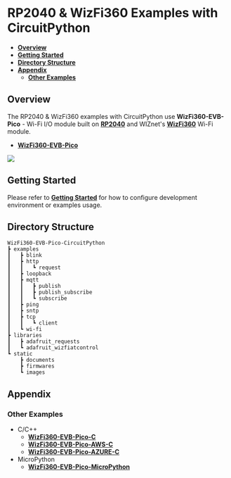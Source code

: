 # RP2040 & WizFi360 Examples with CircuitPython

- [**Overview**](#overview)
- [**Getting Started**](#getting_started)
- [**Directory Structure**](#directory_structure)
- [**Appendix**](#appendix)
    - [**Other Examples**](#other_examples)



<a name="overview"></a>
## Overview

The RP2040 & WizFi360 examples with CircuitPython use **WizFi360-EVB-Pico** - Wi-Fi I/O module built on [**RP2040**][link-rp2040] and WIZnet's [**WizFi360**][link-wizfi360] Wi-Fi module.

- [**WizFi360-EVB-Pico**][link-wizfi360-evb-pico]

![][link-wizfi360-evb-pico_main]



<a name="getting_started"></a>
## Getting Started

Please refer to [**Getting Started**][link-getting_started] for how to configure development environment or examples usage.



<a name="directory_structure"></a>
## Directory Structure

```
WizFi360-EVB-Pico-CircuitPython
┣ examples
┃   ┣ blink
┃   ┣ http
┃   ┃   ┗ request
┃   ┣ loopback
┃   ┣ mqtt
┃   ┃   ┣ publish
┃   ┃   ┣ publish_subscribe
┃   ┃   ┗ subscribe
┃   ┣ ping
┃   ┣ sntp
┃   ┣ tcp
┃   ┃   ┗ client
┃   ┗ wi-fi
┣ libraries
┃   ┣ adafruit_requests
┃   ┗ adafruit_wizfiatcontrol
┗ static
    ┣ documents
    ┣ firmwares
    ┗ images
```



<a name="appendix"></a>
## Appendix



<a name="other_examples"></a>
### Other Examples

- C/C++
    - [**WizFi360-EVB-Pico-C**][link-wizfi360-evb-pico-c]
    - [**WizFi360-EVB-Pico-AWS-C**][link-wizfi360-evb-pico-aws-c]
    - [**WizFi360-EVB-Pico-AZURE-C**][link-wizfi360-evb-pico-azure-c]
- MicroPython
    - [**WizFi360-EVB-Pico-MicroPython**][link-wizfi360-evb-pico-micropython]



<!--
Link
-->

[link-rp2040]: https://www.raspberrypi.org/products/rp2040/
[link-wizfi360]: https://docs.wiznet.io/Product/Wi-Fi-Module/WizFi360/wizfi360
[link-wizfi360-evb-pico]: https://docs.wiznet.io/Product/Open-Source-Hardware/wizfi360-evb-pico
[link-wizfi360-evb-pico_main]: https://github.com/Wiznet/WizFi360-EVB-Pico-CircuitPython/blob/main/static/images/wizfi360-evb-pico_main.png
[link-getting_started]: https://github.com/Wiznet/WizFi360-EVB-Pico-CircuitPython/blob/main/static/documents/getting_started.md
[link-wizfi360-evb-pico-c]: https://github.com/Wiznet/WizFi360-EVB-Pico-C
[link-wizfi360-evb-pico-aws-c]: https://github.com/Wiznet/WizFi360-EVB-Pico-AWS-C
[link-wizfi360-evb-pico-azure-c]: https://github.com/Wiznet/WizFi360-EVB-Pico-AZURE-C
[link-wizfi360-evb-pico-micropython]: https://github.com/Wiznet/WizFi360-EVB-Pico-MicroPython
